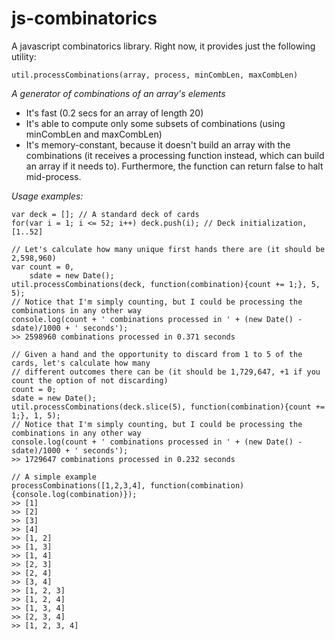 js-combinatorics
================

A javascript combinatorics library. Right now, it provides just the following utility:

`util.processCombinations(array, process, minCombLen, maxCombLen)`

*A generator of combinations of an array's elements*

- It's fast (0.2 secs for an array of length 20)
- It's able to compute only some subsets of combinations (using minCombLen and maxCombLen)
- It's memory-constant, because it doesn't build an array with the combinations (it receives a processing function instead, which can build an array if it needs to). Furthermore, the function can return false to halt mid-process.

*Usage examples:*

	var deck = []; // A standard deck of cards
	for(var i = 1; i <= 52; i++) deck.push(i); // Deck initialization, [1..52]

	// Let's calculate how many unique first hands there are (it should be 2,598,960)
	var count = 0,
		sdate = new Date();
	util.processCombinations(deck, function(combination){count += 1;}, 5, 5);
	// Notice that I'm simply counting, but I could be processing the combinations in any other way
	console.log(count + ' combinations processed in ' + (new Date() - sdate)/1000 + ' seconds');
	>> 2598960 combinations processed in 0.371 seconds

	// Given a hand and the opportunity to discard from 1 to 5 of the cards, let's calculate how many
	// different outcomes there can be (it should be 1,729,647, +1 if you count the option of not discarding)
	count = 0;
	sdate = new Date();
	util.processCombinations(deck.slice(5), function(combination){count += 1;}, 1, 5);
	// Notice that I'm simply counting, but I could be processing the combinations in any other way
	console.log(count + ' combinations processed in ' + (new Date() - sdate)/1000 + ' seconds');
	>> 1729647 combinations processed in 0.232 seconds

	// A simple example
	processCombinations([1,2,3,4], function(combination){console.log(combination)});
	>> [1]
	>> [2]
	>> [3]
	>> [4]
	>> [1, 2]
	>> [1, 3]
	>> [1, 4]
	>> [2, 3]
	>> [2, 4]
	>> [3, 4]
	>> [1, 2, 3]
	>> [1, 2, 4]
	>> [1, 3, 4]
	>> [2, 3, 4]
	>> [1, 2, 3, 4]
